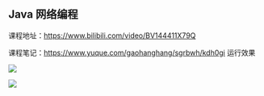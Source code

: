 ## Java 网络编程

课程地址：https://www.bilibili.com/video/BV144411X79Q

课程笔记：https://www.yuque.com/gaohanghang/sgrbwh/kdh0gi
运行效果

![](https://tva1.sinaimg.cn/large/007S8ZIlly1gi90wthkdkj31hs0u0e81.jpg)

![](https://tva1.sinaimg.cn/large/007S8ZIlly1gi90y7k9taj31h80u07rz.jpg)

